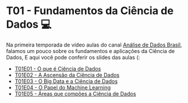 # T01 - Fundamentos da Ciência de Dados :computer:
Na primeira temporada de vídeo aulas do canal [Análise de Dados Brasil](https://www.youtube.com/channel/UC1TUZx4WcPgKkcXymqL1KYA), falamos um pouco sobre os fundamentos e aplicações da Ciência de Dados,
E aqui você pode conferir os slides das aulas (:

- [T01E01 - O que é Ciência de Dados](https://github.com/adadosbrasil/T01_Fundamentos_Ciencia-de-Dados/blob/master/Slides-Aulas/T01E01%20-%20O%20que%20%C3%A9%20Ci%C3%AAncia%20de%20Dados.pdf)
- [T01E02 - A Ascensão da Ciência de Dados](https://github.com/adadosbrasil/T01_Fundamentos_Ciencia-de-Dados/blob/master/Slides-Aulas/T01E02%20-%20A%20Ascens%C3%A3o%20da%20Ci%C3%AAncia%20de%20Dados.pdf)
- [T01E03 - O Big Data e a Ciência de Dados](https://github.com/adadosbrasil/T01_Fundamentos_Ciencia-de-Dados/blob/master/Slides-Aulas/T01E03%20-%20O%20Big%20Data%20e%20a%20Ci%C3%AAncia%20de%20Dados.pdf)
- [T01E04 - O Papel do Machine Learning](https://github.com/adadosbrasil/T01_Fundamentos_Ciencia-de-Dados/blob/master/Slides-Aulas/T01E04%20-%20O%20Papel%20do%20Machine%20Learning.pdf)
- [T01E05 - Áreas que compões a Ciência de Dados](https://github.com/adadosbrasil/T01_Fundamentos_Ciencia-de-Dados/blob/master/Slides-Aulas/T01E05%20-%20%C3%81reas%20que%20comp%C3%B5es%20a%20Ci%C3%AAncia%20de%20Dados.pdf)


